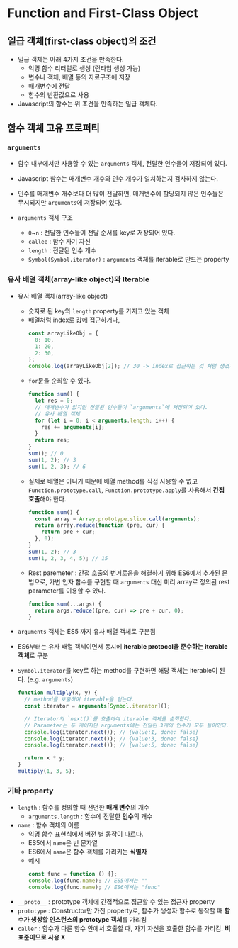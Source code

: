 # Function and First-Class Object

## 일급 객체(first-class object)의 조건

- 일급 객체는 아래 4가지 조건을 만족한다.
  - 익명 함수 리터럴로 생성 (런타임 생성 가능)
  - 변수나 객체, 배열 등의 자료구조에 저장
  - 매개변수에 전달
  - 함수의 반환값으로 사용
- Javascript의 함수는 위 조건을 만족하는 일급 객체다.

## 함수 객체 고유 프로퍼티

### `arguments`

- 함수 내부에서만 사용할 수 있는 `arguments` 객체, 전달한 인수들이 저장되어 있다.
- Javascript 함수는 매개변수 개수와 인수 개수가 일치하는지 검사하지 않는다.
- 인수를 매개변수 개수보다 더 많이 전달하면, 매개변수에 할당되지 않은 인수들은 무시되지만 `arguments`에 저장되어 있다.
- `arguments` 객체 구조

  - `0`~`n` : 전달한 인수들이 전달 순서를 key로 저장되어 있다.
  - `callee` : 함수 자기 자신
  - `length` : 전달된 인수 개수
  - `Symbol(Symbol.iterator)` : `arguments` 객체를 iterable로 만드는 property

### 유사 배열 객체(array-like object)와 Iterable

- 유사 배열 객체(array-like object)
  - 숫자로 된 key와 `length` property를 가지고 있는 객체
  - 배열처럼 index로 값에 접근하거나,
    ```js
    const arrayLikeObj = {
      0: 10,
      1: 20,
      2: 30,
    };
    console.log(arrayLikeObj[2]); // 30 -> index로 접근하는 것 처럼 생겼지만 배열이 아니라 객체다.
    ```
  - `for`문을 순회할 수 있다.
    ```js
    function sum() {
      let res = 0;
      // 매개변수가 없지만 전달된 인수들이 `arguments`에 저장되어 있다.
      // 유사 배열 객체
      for (let i = 0; i < arguments.length; i++) {
        res += arguments[i];
      }
      return res;
    }
    sum(); // 0
    sum(1, 2); // 3
    sum(1, 2, 3); // 6
    ```
  - 실제로 배열은 아니기 때문에 배열 method를 직접 사용할 수 없고 `Function.prototype.call`, `Function.prototype.apply`를 사용해서 **간접 호출**해야 한다.
    ```js
    function sum() {
      const array = Array.prototype.slice.call(arguments);
      return array.reduce(function (pre, cur) {
        return pre + cur;
      }, 0);
    }
    sum(1, 2); // 3
    sum(1, 2, 3, 4, 5); // 15
    ```
  - Rest paremeter : 간접 호출의 번거로움을 해결하기 위해 ES6에서 추가된 문법으로, 가변 인자 함수를 구현할 때 `arguments` 대신 미리 array로 정의된 rest parameter를 이용할 수 있다.
    ```js
    function sum(...args) {
      return args.reduce((pre, cur) => pre + cur, 0);
    }
    ```
- `arguments` 객체는 ES5 까지 유사 배열 객체로 구분됨
- ES6부터는 유사 배열 객체이면서 동시에 **iterable protocol을 준수하는 iterable 객체**로 구분
- `Symbol.iterator`를 key로 하는 method를 구현하면 해당 객체는 iterable이 된다. (e.g. `arguments`)

  ```js
  function multiply(x, y) {
    // method를 호출하여 iterable을 얻는다.
    const iterator = arguments[Symbol.iterator]();

    // Iterator의 `next()`를 호출하여 iterable 객체를 순회한다.
    // Parameter는 두 개이지만 arguments에는 전달된 3개의 인수가 모두 들어있다.
    console.log(iterator.next()); // {value:1, done: false}
    console.log(iterator.next()); // {value:3, done: false}
    console.log(iterator.next()); // {value:5, done: false}

    return x * y;
  }
  multiply(1, 3, 5);
  ```

### 기타 property

- `length` : 함수를 정의할 때 선언한 **매개 변수**의 개수
  - `arguments.length` : 함수에 전달한 **인수**의 개수
- `name` : 함수 객체의 이름
  - 익명 함수 표현식에서 버전 별 동작이 다르다.
  - ES5에서 `name`은 빈 문자열
  - ES6에서 `name`은 함수 객체를 가리키는 **식별자**
  - 예시
    ```js
    const func = function () {};
    console.log(func.name); // ES5에서는 ""
    console.log(func.name); // ES6에서는 "func"
    ```
- `__proto__` : prototype 객체에 간접적으로 접근할 수 있는 접근자 property
- `prototype` : Constructor만 가진 property로, 함수가 생성자 함수로 동작할 때 **함수가 생성할 인스턴스의 prototype 객체**를 가리킴
- `caller` : 함수가 다른 함수 안에서 호출할 때, 자기 자신을 호출한 함수를 가리킴. **비표준이므로 사용 X**
